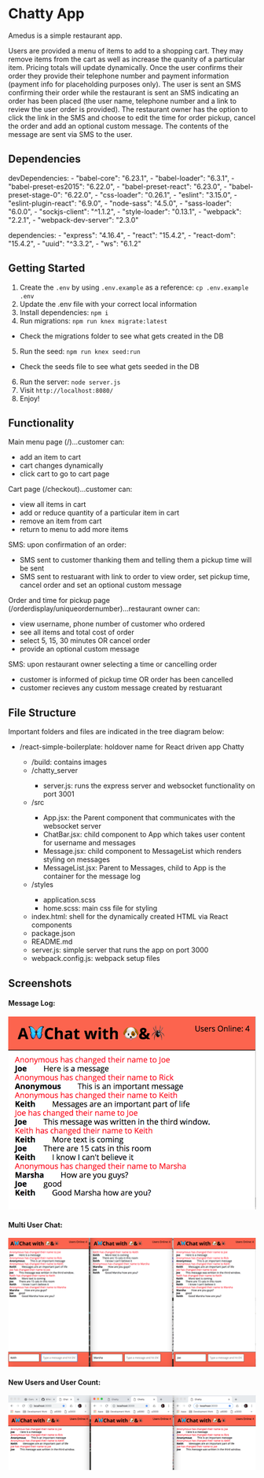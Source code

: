 # Chatty App

Amedus is a simple restaurant app.

Users are provided a menu of items to add to a shopping cart.  They may remove items from the cart as well as increase the quanity of a particular item.  Pricing totals will update dynamically.  Once the user confirms their order they provide their telephone number and payment information (payment info for placeholding purposes only).  The user is sent an SMS confirming their order while the restaurant is sent an SMS indicating an order has been placed (the user name, telephone number and a link to review the user order is provided).  The restaurant owner has the option to click the link in the SMS and choose to edit the time for order pickup, cancel the order and add an optional custom message.  The contents of the message are sent via SMS to the user.

## Dependencies

devDependencies:
    - "babel-core": "6.23.1",
    - "babel-loader": "6.3.1",
    - "babel-preset-es2015": "6.22.0",
    - "babel-preset-react": "6.23.0",
    - "babel-preset-stage-0": "6.22.0",
    - "css-loader": "0.26.1",
    - "eslint": "3.15.0",
    - "eslint-plugin-react": "6.9.0",
    - "node-sass": "4.5.0",
    - "sass-loader": "6.0.0",
    - "sockjs-client": "^1.1.2",
    - "style-loader": "0.13.1",
    - "webpack": "2.2.1",
    - "webpack-dev-server": "2.3.0"


dependencies:
    - "express": "4.16.4",
    - "react": "15.4.2",
    - "react-dom": "15.4.2",
    - "uuid": "^3.3.2",
    - "ws": "6.1.2"

## Getting Started

1. Create the `.env` by using `.env.example` as a reference: `cp .env.example .env`
2. Update the .env file with your correct local information
3. Install dependencies: `npm i`
4. Run migrations: `npm run knex migrate:latest`
  - Check the migrations folder to see what gets created in the DB
5. Run the seed: `npm run knex seed:run`
  - Check the seeds file to see what gets seeded in the DB
6. Run the  server: `node server.js`
7. Visit `http://localhost:8080/`
8. Enjoy!

## Functionality

Main menu page (/)...customer can:
- add an item to cart
- cart changes dynamically
- click cart to go to cart page

Cart page (/checkout)...customer can:
- view all items in cart
- add or reduce quantity of a particular item in cart
- remove an item from cart
- return to menu to add more items

SMS: upon confirmation of an order:
- SMS sent to customer thanking them and telling them a pickup time will be sent
- SMS sent to restuarant with link to order to view order, set pickup time, cancel order and set an optional custom message

Order and time for pickup page (/orderdisplay/uniqueordernumber)...restaurant owner can:
- view username, phone number of customer who ordered
- see all items and total cost of order
- select 5, 15, 30 minutes OR cancel order
- provide an optional custom message

SMS: upon restaurant owner selecting a time or cancelling order
- customer is informed of pickup time OR order has been cancelled
- customer recieves any custom message created by restuarant


## File Structure

Important folders and files are indicated in the tree diagram below:

<ul>
  <li>/react-simple-boilerplate:  holdover name for React driven app Chatty</li>
  <ul>
    <li>/build: contains images</li>
    <li>/chatty_server</li>
    <ul>
      <li>server.js: runs the express server and websocket functionality on port 3001</li>
    </ul>
    <li>/src</li>
    <ul>
      <li>App.jsx: the Parent component that communicates with the websocket server</li>
      <li>ChatBar.jsx: child component to App which takes user content for username and messages</li>
      <li>Message.jsx: child component to MessageList which renders styling on messages</li>
      <li>MessageList.jsx: Parent to Messages, child to App is the container for the message log</li>
    </ul>
    <li>/styles</li>
    <ul>
      <li>application.scss </li>
      <li>home.scss: main css file for styling</li>
    </ul>
    <li>index.html: shell for the dynamically created HTML via React components</li>
    <li>package.json</li>
    <li>README.md</li>
    <li>server.js: simple server that runs the app on port 3000 </li>
    <li>webpack.config.js: webpack setup files</li>
  </ul>
</ul>



## Screenshots

#### Message Log:

![alt text](build/messagedetails.png)

#### Multi User Chat:
![alt text](build/3userchat.png)

#### New Users and User Count:
![alt text](build/4users.png)



